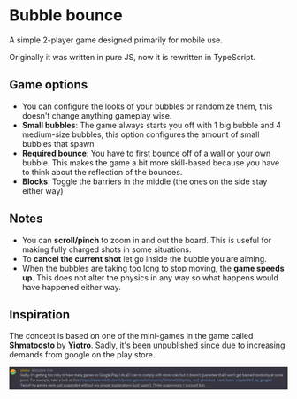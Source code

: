 # Bubble bounce

A simple 2-player game designed primarily for mobile use.

Originally it was written in pure JS, now it is rewritten in TypeScript.

## Game options

- You can configure the looks of your bubbles or randomize them, this doesn't
  change anything gameplay wise.
- **Small bubbles**: The game always starts you off with 1 big bubble and 4
  medium-size bubbles, this option configures the amount of small bubbles that
  spawn
- **Required bounce**: You have to first bounce off of a wall or your own
  bubble. This makes the game a bit more skill-based because you have to think
  about the reflection of the bounces.
- **Blocks**: Toggle the barriers in the middle (the ones on the side stay
  either way)

## Notes

- You can **scroll/pinch** to zoom in and out the board. This is useful for
  making fully charged shots in some situations.
- To **cancel the current shot** let go inside the bubble you are aiming.
- When the bubbles are taking too long to stop moving, the **game speeds up**.
  This does not alter the physics in any way so what happens would have happened
  either way.

## Inspiration

The concept is based on one of the mini-games in the game called **Shmatoosto**
by [**Yiotro**](https://yiotro.com/about/). Sadly, it's been unpublished since
due to increasing demands from google on the play store.

![Yiotro explaining why he pulled the app](./yiotro_explanation.png)
